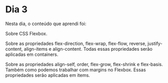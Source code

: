 # Dia 3


Nesta dia, o conteúdo que aprendi foi:

Sobre CSS Flexbox.

Sobre as propriedades flex-direction, flex-wrap, flex-flow, reverse, justify-content, align-items e align-content. Todas essas propriedades serão aplicadas em containers.

Sobre as propriedades align-self, order, flex-grow, flex-shrink e flex-basis. Também como podemos trabalhar com margins no Flexbox. Essas propriedades serão aplicadas em items. 
